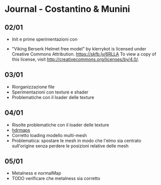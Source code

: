 # Journal - Costantino & Munini

## 02/01
* Init e prime sperimentazioni con

* "Viking Berserk Helmet free model" by klerrykot is licensed under Creative Commons Attribution. https://skfb.ly/6RLLA To view a copy of this license, visit http://creativecommons.org/licenses/by/4.0/.


## 03/01
* Riorganizzazione file
* Sperimentazioni con texture e shader
* Problematiche con il loader delle texture


## 04/01
* Risolte problematiche con il loader delle texture
* [hdrmaps](https://hdrmaps.com/mountain-view-3/)
* Corretto loading modello multi-mesh
* Problematica: spostare le mesh in modo che l'elmo sia centrato sull'origine senza perdere le posizioni relative delle mesh


## 05/01
* Metalness e normalMap
* TODO verificare che metalness sia corretto
